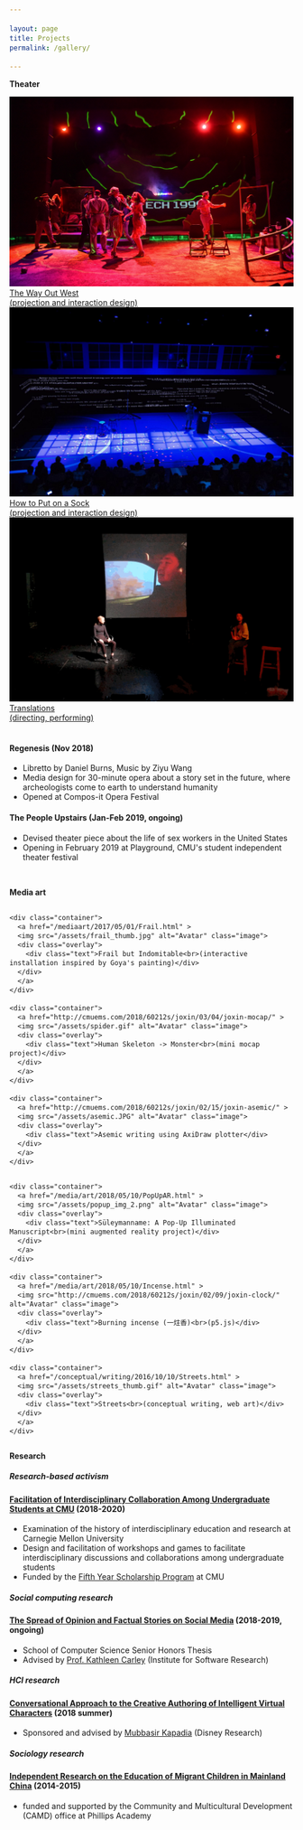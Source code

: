 ```yaml
---

layout: page
title: Projects
permalink: /gallery/

---
```


**Theater**

<div class="row">
    <div class="container">
      <a href="/theater/2018/10/04/WoW.html" >
      <img src="/assets/WoW_6.jpg" alt="Avatar" class="image">
      <div class="overlay">
        <div class="text"> The Way Out West<br>(projection and interaction design) </div>
      </div>
      </a>
    </div>
</div>

<div class="row">
    <div class="container">
      <a href="/theater/2017/11/05/Sock.html" >
      <img src="/assets/sock_thumb.jpeg" alt="Avatar" class="image">
      <div class="overlay">
        <div class="text"> How to Put on a Sock<br>(projection and interaction design) </div>
      </div>
      </a>
    </div>
</div>

<div class="row"> 
	<div class="container">
	  <a href="/theater/2017/12/10/Translations.html" >
	  <img src="/assets/translations_1.gif" alt="Avatar" class="image">
	  <div class="overlay">
	    <div class="text">Translations<br>(directing, performing)</div>
	  </div>
	  </a>
	</div>
</div>

<br>

#### Regenesis (Nov 2018)
- Libretto by Daniel Burns, Music by Ziyu Wang
- Media design for 30-minute opera about a story set in the future, where archeologists come to earth to understand humanity
- Opened at Compos-it Opera Festival

#### The People Upstairs (Jan-Feb 2019, ongoing)
- Devised theater piece about the life of sex workers in the United States
- Opening in February 2019 at Playground, CMU's student independent theater festival


<br>

**Media art**

<div class="row"> 

  <div class="column">

    <div class="container">
      <a href="/mediaart/2017/05/01/Frail.html" >
      <img src="/assets/frail_thumb.jpg" alt="Avatar" class="image">
      <div class="overlay">
        <div class="text">Frail but Indomitable<br>(interactive installation inspired by Goya's painting)</div>
      </div>
      </a>
    </div>

    <div class="container">
      <a href="http://cmuems.com/2018/60212s/joxin/03/04/joxin-mocap/" >
      <img src="/assets/spider.gif" alt="Avatar" class="image">
      <div class="overlay">
        <div class="text">Human Skeleton -> Monster<br>(mini mocap project)</div>
      </div>
      </a>
    </div>

    <div class="container">
      <a href="http://cmuems.com/2018/60212s/joxin/02/15/joxin-asemic/" >
      <img src="/assets/asemic.JPG" alt="Avatar" class="image">
      <div class="overlay">
        <div class="text">Asemic writing using AxiDraw plotter</div>
      </div>
      </a>
    </div>


  </div>

  <div class="column">

    <div class="container">
      <a href="/media/art/2018/05/10/PopUpAR.html" >
      <img src="/assets/popup_img_2.png" alt="Avatar" class="image">
      <div class="overlay">
        <div class="text">Süleymanname: A Pop-Up Illuminated Manuscript<br>(mini augmented reality project)</div>
      </div>
      </a>
    </div>

    <div class="container">
      <a href="/media/art/2018/05/10/Incense.html" >
      <img src="http://cmuems.com/2018/60212s/joxin/02/09/joxin-clock/" alt="Avatar" class="image">
      <div class="overlay">
        <div class="text">Burning incense (一炷香)<br>(p5.js)</div>
      </div>
      </a>
    </div>

    <div class="container">
      <a href="/conceptual/writing/2016/10/10/Streets.html" >
      <img src="/assets/streets_thumb.gif" alt="Avatar" class="image">
      <div class="overlay">
        <div class="text">Streets<br>(conceptual writing, web art)</div>
      </div>
      </a>
    </div>

  </div>
</div>

**Research**

##### Research-based activism
#### [Facilitation of Interdisciplinary Collaboration Among Undergraduate Students at CMU](https://github.com/joyceeexinyiwang/FYS) (2018-2020)  
- Examination of the history of interdisciplinary education and research at Carnegie Mellon University
- Design and facilitation of workshops and games to facilitate interdisciplinary discussions and collaborations among undergraduate students
- Funded by the [Fifth Year Scholarship Program](https://www.cmu.edu/student-affairs/dean/fifth/index.html) at CMU

##### Social computing research  
#### [The Spread of Opinion and Factual Stories on Social Media](https://github.com/joyceeexinyiwang/SCSThesis) (2018-2019, ongoing)
- School of Computer Science Senior Honors Thesis
- Advised by [Prof. Kathleen Carley](http://www.casos.cs.cmu.edu/bios/carley/carley.html) (Institute for Software Research)

##### HCI research
#### [Conversational Approach to the Creative Authoring of Intelligent Virtual Characters]() (2018 summer)
- Sponsored and advised by [Mubbasir Kapadia](https://www.cs.rutgers.edu/~mk1353/) (Disney Research)

##### Sociology research
#### [Independent Research on the Education of Migrant Children in Mainland China](/research/2015/01/20/CAMD.html) (2014-2015)
- funded and supported by the Community and Multicultural Development (CAMD) office at Phillips Academy

<br>